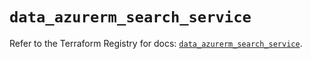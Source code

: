 # `data_azurerm_search_service`

Refer to the Terraform Registry for docs: [`data_azurerm_search_service`](https://registry.terraform.io/providers/hashicorp/azurerm/4.20.0/docs/data-sources/search_service).

